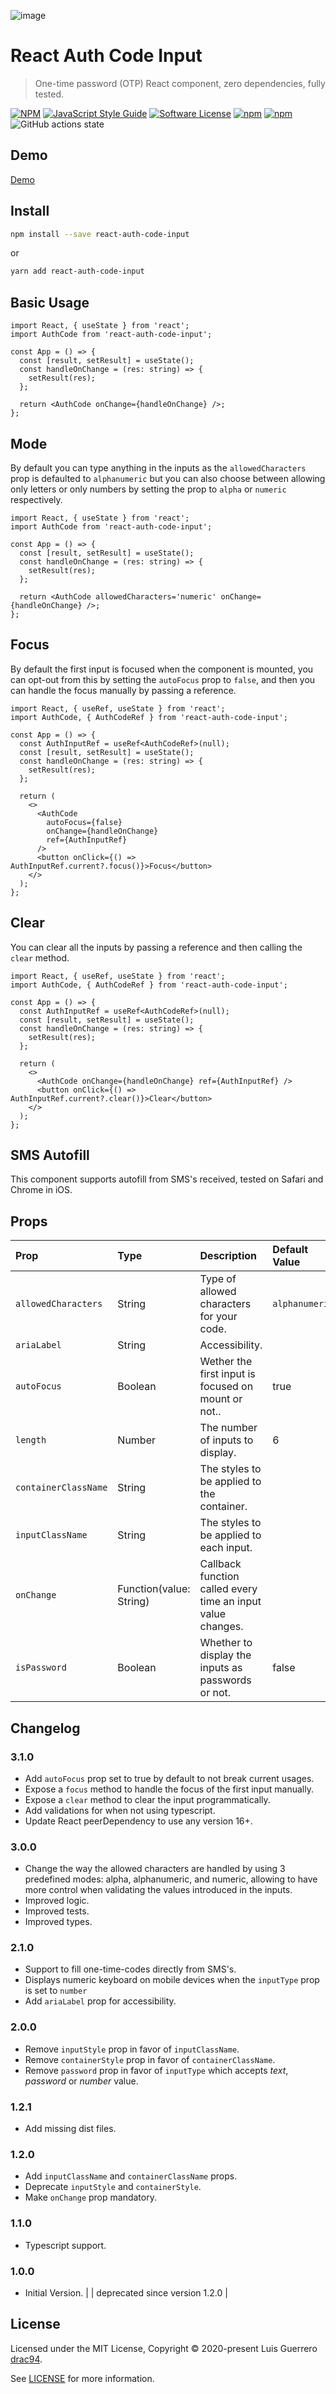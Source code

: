 ![image](https://user-images.githubusercontent.com/1719915/159336862-113dfbdd-e415-4237-afdb-f9df6628aaf7.png)

# React Auth Code Input

> One-time password (OTP) React component, zero dependencies, fully tested.

[![NPM](https://img.shields.io/npm/v/react-auth-code-input.svg)](https://www.npmjs.com/package/react-auth-code-input) [![JavaScript Style Guide](https://img.shields.io/badge/code_style-standard-brightgreen.svg)](https://standardjs.com)
[![Software License](https://img.shields.io/badge/license-MIT-brightgreen.svg)](LICENSE.md)
[![npm](https://img.shields.io/npm/dt/react-auth-code-input.svg)](https://www.npmjs.com/package/react-auth-code-input)
[![npm](https://img.shields.io/npm/dw/react-auth-code-input.svg)](https://www.npmjs.com/package/react-auth-code-input)
![GitHub actions state](https://img.shields.io/github/workflow/status/drac94/react-auth-code-input/CI)

## Demo

[Demo](https://www.luisguerrero.me/react-auth-code-input/)

## Install

```bash
npm install --save react-auth-code-input
```

or

```bash
yarn add react-auth-code-input
```

## Basic Usage

```tsx
import React, { useState } from 'react';
import AuthCode from 'react-auth-code-input';

const App = () => {
  const [result, setResult] = useState();
  const handleOnChange = (res: string) => {
    setResult(res);
  };

  return <AuthCode onChange={handleOnChange} />;
};
```

## Mode

By default you can type anything in the inputs as the `allowedCharacters` prop is defaulted to `alphanumeric` but you can also choose between allowing only letters or only numbers by setting the prop to `alpha` or `numeric` respectively.

```tsx
import React, { useState } from 'react';
import AuthCode from 'react-auth-code-input';

const App = () => {
  const [result, setResult] = useState();
  const handleOnChange = (res: string) => {
    setResult(res);
  };

  return <AuthCode allowedCharacters='numeric' onChange={handleOnChange} />;
};
```

## Focus

By default the first input is focused when the component is mounted, you can opt-out from this by setting the `autoFocus` prop to `false`, and then you can handle the focus manually by passing a reference.

```tsx
import React, { useRef, useState } from 'react';
import AuthCode, { AuthCodeRef } from 'react-auth-code-input';

const App = () => {
  const AuthInputRef = useRef<AuthCodeRef>(null);
  const [result, setResult] = useState();
  const handleOnChange = (res: string) => {
    setResult(res);
  };

  return (
    <>
      <AuthCode
        autoFocus={false}
        onChange={handleOnChange}
        ref={AuthInputRef}
      />
      <button onClick={() => AuthInputRef.current?.focus()}>Focus</button>
    </>
  );
};
```

## Clear

You can clear all the inputs by passing a reference and then calling the `clear` method.

```tsx
import React, { useRef, useState } from 'react';
import AuthCode, { AuthCodeRef } from 'react-auth-code-input';

const App = () => {
  const AuthInputRef = useRef<AuthCodeRef>(null);
  const [result, setResult] = useState();
  const handleOnChange = (res: string) => {
    setResult(res);
  };

  return (
    <>
      <AuthCode onChange={handleOnChange} ref={AuthInputRef} />
      <button onClick={() => AuthInputRef.current?.clear()}>Clear</button>
    </>
  );
};
```

## SMS Autofill

This component supports autofill from SMS's received, tested on Safari and Chrome in iOS.

## Props

| Prop                 | Type                    | Description                                                 | Default Value  | Observations                                     |
| :------------------- | :---------------------- | :---------------------------------------------------------- | :------------- | :----------------------------------------------- |
| `allowedCharacters`  | String                  | Type of allowed characters for your code.                   | `alphanumeric` | Valid values: `alpha`, `alphanumeric`, `numeric` |
| `ariaLabel`          | String                  | Accessibility.                                              |                |                                                  |
| `autoFocus`          | Boolean                 | Wether the first input is focused on mount or not..         | true           |                                                  |
| `length`             | Number                  | The number of inputs to display.                            | 6              |                                                  |
| `containerClassName` | String                  | The styles to be applied to the container.                  |                |                                                  |
| `inputClassName`     | String                  | The styles to be applied to each input.                     |                |                                                  |
| `onChange`           | Function(value: String) | Callback function called every time an input value changes. |                | Required                                         |
| `isPassword`         | Boolean                 | Whether to display the inputs as passwords or not.          | false          |                                                  |

## Changelog

### 3.1.0

- Add `autoFocus` prop set to true by default to not break current usages.
- Expose a `focus` method to handle the focus of the first input manually.
- Expose a `clear` method to clear the input programmatically.
- Add validations for when not using typescript.
- Update React peerDependency to use any version 16+.

### 3.0.0

- Change the way the allowed characters are handled by using 3 predefined modes: alpha, alphanumeric, and numeric, allowing to have more control when validating the values introduced in the inputs.
- Improved logic.
- Improved tests.
- Improved types.

### 2.1.0

- Support to fill one-time-codes directly from SMS's.
- Displays numeric keyboard on mobile devices when the `inputType` prop is set to `number`
- Add `ariaLabel` prop for accessibility.

### 2.0.0

- Remove `inputStyle` prop in favor of `inputClassName`.
- Remove `containerStyle` prop in favor of `containerClassName`.
- Remove `password` prop in favor of `inputType` which accepts _text_, _password_ or _number_ value.

### 1.2.1

- Add missing dist files.

### 1.2.0

- Add `inputClassName` and `containerClassName` props.
- Deprecate `inputStyle` and `containerStyle`.
- Make `onChange` prop mandatory.

### 1.1.0

- Typescript support.

### 1.0.0

- Initial Version. | | deprecated since version 1.2.0 |

## License

Licensed under the MIT License, Copyright © 2020-present Luis Guerrero [drac94](https://github.com/drac94).

See [LICENSE](./LICENSE) for more information.
